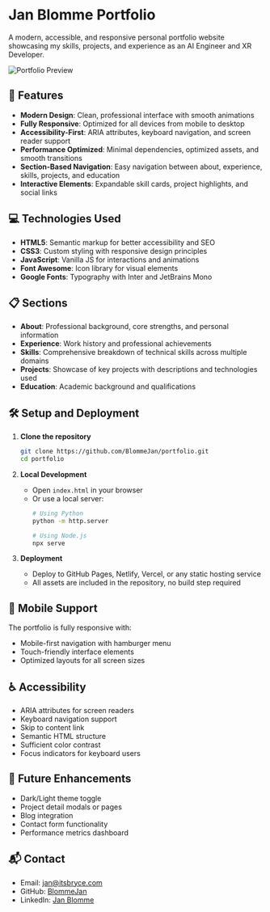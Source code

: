 # Jan Blomme Portfolio

A modern, accessible, and responsive personal portfolio website showcasing my skills, projects, and experience as an AI Engineer and XR Developer.

![Portfolio Preview](https://via.placeholder.com/800x400?text=Portfolio+Preview)

## 🚀 Features

- **Modern Design**: Clean, professional interface with smooth animations
- **Fully Responsive**: Optimized for all devices from mobile to desktop
- **Accessibility-First**: ARIA attributes, keyboard navigation, and screen reader support
- **Performance Optimized**: Minimal dependencies, optimized assets, and smooth transitions
- **Section-Based Navigation**: Easy navigation between about, experience, skills, projects, and education
- **Interactive Elements**: Expandable skill cards, project highlights, and social links

## 💻 Technologies Used

- **HTML5**: Semantic markup for better accessibility and SEO
- **CSS3**: Custom styling with responsive design principles
- **JavaScript**: Vanilla JS for interactions and animations
- **Font Awesome**: Icon library for visual elements
- **Google Fonts**: Typography with Inter and JetBrains Mono

## 📋 Sections

- **About**: Professional background, core strengths, and personal information
- **Experience**: Work history and professional achievements
- **Skills**: Comprehensive breakdown of technical skills across multiple domains
- **Projects**: Showcase of key projects with descriptions and technologies used
- **Education**: Academic background and qualifications

## 🛠️ Setup and Deployment

1. **Clone the repository**
   ```bash
   git clone https://github.com/BlommeJan/portfolio.git
   cd portfolio
   ```

2. **Local Development**
   - Open `index.html` in your browser
   - Or use a local server:
     ```bash
     # Using Python
     python -m http.server
     
     # Using Node.js
     npx serve
     ```

3. **Deployment**
   - Deploy to GitHub Pages, Netlify, Vercel, or any static hosting service
   - All assets are included in the repository, no build step required

## 📱 Mobile Support

The portfolio is fully responsive with:
- Mobile-first navigation with hamburger menu
- Touch-friendly interface elements
- Optimized layouts for all screen sizes

## ♿ Accessibility

- ARIA attributes for screen readers
- Keyboard navigation support
- Skip to content link
- Semantic HTML structure
- Sufficient color contrast
- Focus indicators for keyboard users

## 🔮 Future Enhancements

- Dark/Light theme toggle
- Project detail modals or pages
- Blog integration
- Contact form functionality
- Performance metrics dashboard


## 📬 Contact

- Email: [jan@itsbryce.com](mailto:jan@itsbryce.com)
- GitHub: [BlommeJan](https://github.com/BlommeJan)
- LinkedIn: [Jan Blomme](https://www.linkedin.com/in/jan-blomme-17b0bb258/)
